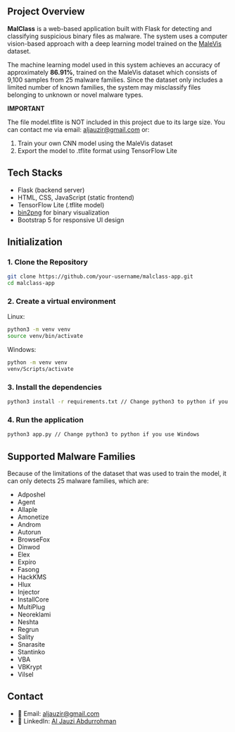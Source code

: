 ## Project Overview

**MalClass** is a web-based application built with Flask for detecting and classifying suspicious binary files as malware. The system uses a computer vision-based approach with a deep learning model trained on the [MaleVis](https://web.cs.hacettepe.edu.tr/~selman/malevis/) dataset.

The machine learning model used in this system achieves an accuracy of approximately **86.91%**, trained on the MaleVis dataset which consists of 9,100 samples from 25 malware families. Since the dataset only includes a limited number of known families, the system may misclassify files belonging to unknown or novel malware types.

**IMPORTANT**

The file model.tflite is NOT included in this project due to its large size. You can contact me via email: aljauzir@gmail.com or:
1. Train your own CNN model using the MaleVis dataset
2. Export the model to .tflite format using TensorFlow Lite

## Tech Stacks
- Flask (backend server)
- HTML, CSS, JavaScript (static frontend)
- TensorFlow Lite (.tflite model)
- [bin2png](https://github.com/esultanik/bin2png) for binary visualization
- Bootstrap 5 for responsive UI design

## Initialization
### 1. Clone the Repository
```sh
git clone https://github.com/your-username/malclass-app.git
cd malclass-app
```
### 2. Create a virtual environment
Linux:
```sh
python3 -m venv venv
source venv/bin/activate
```
Windows:
```sh
python -m venv venv
venv/Scripts/activate
```
### 3. Install the dependencies
```sh
python3 install -r requirements.txt // Change python3 to python if you use Windows
```
### 4. Run the application
```sh
python3 app.py // Change python3 to python if you use Windows
```

## Supported Malware Families
Because of the limitations of the dataset that was used to train the model, it can only detects 25 malware families, which are:
- Adposhel
- Agent
- Allaple
- Amonetize
- Androm
- Autorun
- BrowseFox
- Dinwod
- Elex
- Expiro
- Fasong
- HackKMS
- Hlux
- Injector
- InstallCore
- MultiPlug
- Neoreklami
- Neshta
- Regrun
- Sality
- Snarasite
- Stantinko
- VBA
- VBKrypt
- Vilsel

## Contact
- 📧 Email: aljauzir@gmail.com
- 💼 LinkedIn: [Al Jauzi Abdurrohman](https://linkedin.com/in/aljauzr)
